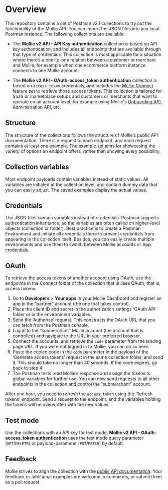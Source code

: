 # Overview

This repository contains a set of Postman v2.1 collections to try out the functionality of the Mollie API. You can import the JSON files into any local Postman instance. The following collections are available:

* The **Mollie v2 API - API Key authentication** collection is based on API key authentication, and includes all endpoints that are available through that type of credentials. This collection is most applicable for a situation where there’s a one-to-one relation between a customer or merchant and Mollie, for example when one ecommerce platform instance connects to one Mollie account.

* The **Mollie v2 API - OAuth-access_token authentication** collection is based on `access_token` credentials, and includes the [Mollie Connect](https://docs.mollie.com/connect/overview) feature set to retrieve those access tokens. This collection is tailored for SaaS or marketplace setups and customers or merchants that want to operate on an account level, for example using Mollie's [Onboarding API](https://docs.mollie.com/reference/v2/onboarding-api/overview), Administration API, etc.

## Structure
The structure of the collections follows the structure of Mollie’s public API documentation. There is a request to each endpoint, and each request contains at least one example. The example set aims for showcasing the variety of options an endpoint offers, rather than showing every possibility.

## Collection variables
Most endpoint payloads contain variables instead of static values. All variables are initiated at the collection level, and contain dummy data that you can easily adjust. The saved examples display the actual values.

## Credentials
The JSON files contain variables instead of credentials. Postman supports authentication inheritance, so the variables are often called on higher-level objects (collection or folder). Best practice is to create a Postman Environment and initiate all credentials there to prevent credentials from appearing in the collection itself. Besides, you can easily create multiple environments and use them to switch between Mollie accounts or App credentials.

## OAuth
To retrieve the access tokens of another account using OAuth, use the endpoints in the Connect folder of the collection that utilises OAuth, that is, access tokens:

1. Go to **Developers** > **Your apps** in your Mollie Dashboard and register an app in the “partner” account (the one that takes control).
2. Place the client ID and secret in the authorization settings ‘OAuth API’ folder or in the environment variables.
3. Send the ‘Authorise’ request. This constructs the OAuth URL that you can fetch from the Postman console.
4. Log in to the “submerchant” Mollie account (the account that is controlled) and navigate to the URL in your preferred browser.
5. Connect the accounts, and retrieve the `code` parameter from the landing page URL. If you were not logged in to Mollie, you can do so here.
6. Paste the copied code in the `code` parameter in the payload of the ‘Generate access tokens’ request in the same collection folder, and send it. This should take no longer than 30 seconds. If the code expires, go back to step 4.
7. The Postman tests read Mollie’s response and assign the tokens to global variables for further use. You can now send requests to all other endpoints in the collection and control the “submerchant” account.

After one hour, you need to refresh the `access_token` using the ‘Refresh tokens’ endpoint. Send a request to the endpoint, and the variables holding the tokens will be overwritten with the new values.

## Test mode
Use the collections with an API key for test mode. **Mollie v2 API - OAuth-access_token authentication** uses the test mode query parameter (`GET`/`DELETE`) or payload-parameter (`PUT`/`PATCH`) by default.

## Feedback
Mollie strives to align the collection with the [public API documentation](https://docs.mollie.com/). Your feedback or additional examples are welcome in comments, or submit them as a pull request.
